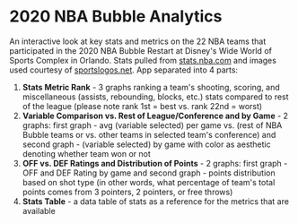 # 2020 NBA Bubble Analytics 

An interactive look at key stats and metrics on the 22 NBA teams that participated in the 2020 NBA Bubble Restart at Disney's Wide World of Sports Complex in Orlando. Stats pulled from [stats.nba.com](https://stats.nba.com/) and images used courtesy of [sportslogos.net](https://www.sportslogos.net/). App separated into 4 parts: 

1) **Stats Metric Rank** - 3 graphs ranking a team's shooting, scoring, and miscellaneous (assists, rebounding, blocks, etc.) stats compared to rest of the league (please note rank 1st = best vs. rank 22nd = worst)
2) **Variable Comparison vs. Rest of League/Conference and by Game** -  2 graphs: first graph - avg (variable selected) per game vs. (rest of NBA Bubble teams or vs. other teams in selected team's conference) and second graph - (variable selected) by game with color as aesthetic denoting whether team won or not
3) **OFF vs. DEF Ratings and Distribution of Points** - 2 graphs: first graph - OFF and DEF Rating by game and second graph - points distribution based on shot type (in other words, what percentage of team's total points comes from 3 pointers, 2 pointers, or free throws)
4) **Stats Table** - a data table of stats as a reference for the metrics that are available
